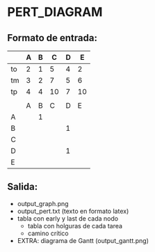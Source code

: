 # PERT_DIAGRAM

## Formato de entrada:
| | A | B | C | D | E |
| --- | --- | ---| --- | --- | --- |
| to | 2 | 1 |5 | 4| 2|
| tm |3 |2 |7 |5 | 6|
| tp |4 |4 |10 |7 |10 |
| | | | | | 
| | A | B | C | D | E |
| A | | 1 | | | |
| B | | | | 1 | |
| C | | | | | |
| D | | | | 1 | |
| E | | | | | |


## Salida:
- output_graph.png
- output_pert.txt (texto en formato latex)
-   tabla con early y last de cada nodo
    - tabla con holguras de cada tarea
     - camino crítico
- EXTRA: diagrama de Gantt (output_gantt.png)
